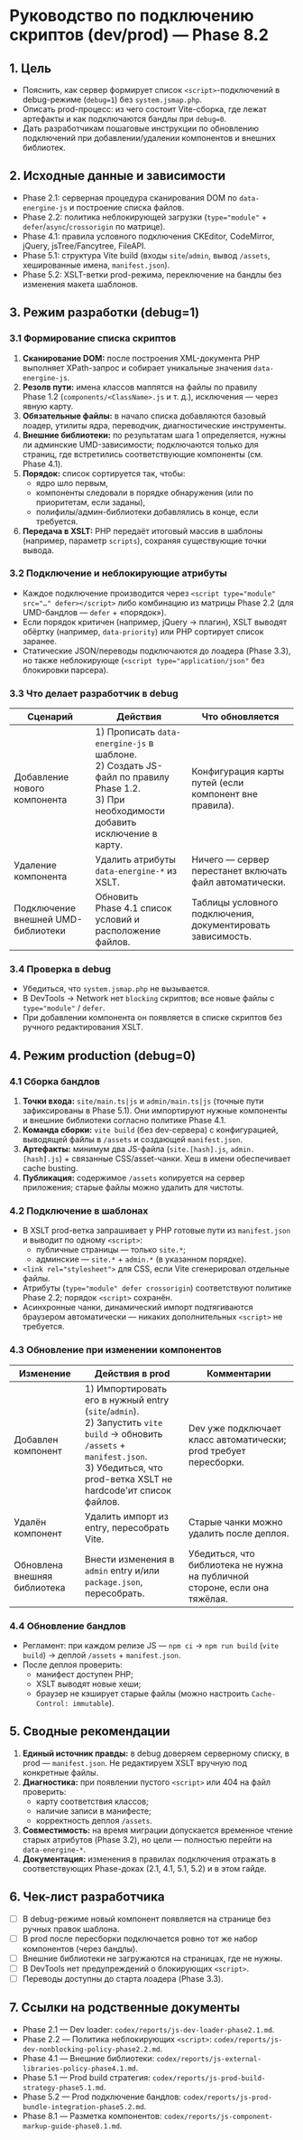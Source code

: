 # Руководство по подключению скриптов (dev/prod) — Phase 8.2

## 1. Цель

- Пояснить, как сервер формирует список `<script>`-подключений в debug-режиме (`debug=1`) без `system.jsmap.php`.
- Описать prod-процесс: из чего состоит Vite-сборка, где лежат артефакты и как подключаются бандлы при `debug=0`.
- Дать разработчикам пошаговые инструкции по обновлению подключений при добавлении/удалении компонентов и внешних библиотек.

## 2. Исходные данные и зависимости

- Phase 2.1: серверная процедура сканирования DOM по `data-energine-js` и построение списка файлов.
- Phase 2.2: политика неблокирующей загрузки (`type="module"` + `defer`/`async`/`crossorigin` по матрице).
- Phase 4.1: правила условного подключения CKEditor, CodeMirror, jQuery, jsTree/Fancytree, FileAPI.
- Phase 5.1: структура Vite build (входы `site`/`admin`, вывод `/assets`, хешированные имена, `manifest.json`).
- Phase 5.2: XSLT-ветки prod-режима, переключение на бандлы без изменения макета шаблонов.

## 3. Режим разработки (debug=1)

### 3.1 Формирование списка скриптов

1. **Сканирование DOM:** после построения XML-документа PHP выполняет XPath-запрос и собирает уникальные значения `data-energine-js`.
2. **Резолв пути:** имена классов маппятся на файлы по правилу Phase 1.2 (`components/<ClassName>.js` и т. д.), исключения — через явную карту.
3. **Обязательные файлы:** в начало списка добавляются базовый лоадер, утилиты ядра, переводчик, диагностические инструменты.
4. **Внешние библиотеки:** по результатам шага 1 определяется, нужны ли админские UMD-зависимости; подключаются только для страниц, где встретились соответствующие компоненты (см. Phase 4.1).
5. **Порядок:** список сортируется так, чтобы:
   - ядро шло первым,
   - компоненты следовали в порядке обнаружения (или по приоритетам, если заданы),
   - полифилы/админ-библиотеки добавлялись в конце, если требуется.
6. **Передача в XSLT:** PHP передаёт итоговый массив в шаблоны (например, параметр `scripts`), сохраняя существующие точки вывода.

### 3.2 Подключение и неблокирующие атрибуты

- Каждое подключение производится через `<script type="module" src="…" defer></script>` либо комбинацию из матрицы Phase 2.2 (для UMD-бандлов — `defer` + «порядок»).
- Если порядок критичен (например, jQuery → плагин), XSLT выводят обёртку (например, `data-priority`) или PHP сортирует список заранее.
- Статические JSON/переводы подключаются до лоадера (Phase 3.3), но также неблокирующе (`<script type="application/json"` без блокировки парсера).

### 3.3 Что делает разработчик в debug

| Сценарий | Действия | Что обновляется |
|----------|----------|-----------------|
| Добавление нового компонента | 1) Прописать `data-energine-js` в шаблоне.<br>2) Создать JS-файл по правилу Phase 1.2.<br>3) При необходимости добавить исключение в карту. | Конфигурация карты путей (если компонент вне правила). |
| Удаление компонента | Удалить атрибуты `data-energine-*` из XSLT. | Ничего — сервер перестанет включать файл автоматически. |
| Подключение внешней UMD-библиотеки | Обновить Phase 4.1 список условий и расположение файлов. | Таблицы условного подключения, документировать зависимость. |

### 3.4 Проверка в debug

- Убедиться, что `system.jsmap.php` не вызывается.
- В DevTools → Network нет `blocking` скриптов; все новые файлы с `type="module"` / `defer`.
- При добавлении компонента он появляется в списке скриптов без ручного редактирования XSLT.

## 4. Режим production (debug=0)

### 4.1 Сборка бандлов

1. **Точки входа:** `site/main.ts|js` и `admin/main.ts|js` (точные пути зафиксированы в Phase 5.1). Они импортируют нужные компоненты и внешние библиотеки согласно политике Phase 4.1.
2. **Команда сборки:** `vite build` (без dev-сервера) с конфигурацией, выводящей файлы в `/assets` и создающей `manifest.json`.
3. **Артефакты:** минимум два JS-файла (`site.[hash].js`, `admin.[hash].js`) + связанные CSS/asset-чанки. Хеш в имени обеспечивает cache busting.
4. **Публикация:** содержимое `/assets` копируется на сервер приложения; старые файлы можно удалить для чистоты.

### 4.2 Подключение в шаблонах

- В XSLT prod-ветка запрашивает у PHP готовые пути из `manifest.json` и выводит по одному `<script>`:
  - публичные страницы — только `site.*`;
  - админские — `site.*` + `admin.*` (в указанном порядке).
- `<link rel="stylesheet">` для CSS, если Vite сгенерировал отдельные файлы.
- Атрибуты (`type="module" defer crossorigin`) соответствуют политике Phase 2.2; порядок `<script>` сохранён.
- Асинхронные чанки, динамический импорт подтягиваются браузером автоматически — никаких дополнительных `<script>` не требуется.

### 4.3 Обновление при изменении компонентов

| Изменение | Действия в prod | Комментарии |
|-----------|-----------------|-------------|
| Добавлен компонент | 1) Импортировать его в нужный entry (`site`/`admin`).<br>2) Запустить `vite build` → обновить `/assets` + `manifest.json`.<br>3) Убедиться, что prod-ветка XSLT не hardcode'ит список файлов. | Dev уже подключает класс автоматически; prod требует пересборки. |
| Удалён компонент | Удалить импорт из entry, пересобрать Vite. | Старые чанки можно удалить после деплоя. |
| Обновлена внешняя библиотека | Внести изменения в `admin` entry и/или `package.json`, пересобрать. | Убедиться, что библиотека не нужна на публичной стороне, если она тяжёлая. |

### 4.4 Обновление бандлов

- Регламент: при каждом релизе JS — `npm ci` → `npm run build` (`vite build`) → деплой `/assets` + `manifest.json`.
- После деплоя проверить:
  - манифест доступен PHP;
  - XSLT выводят новые хеши;
  - браузер не кэширует старые файлы (можно настроить `Cache-Control: immutable`).

## 5. Сводные рекомендации

1. **Единый источник правды:** в debug доверяем серверному списку, в prod — `manifest.json`. Не редактируем XSLT вручную под конкретные файлы.
2. **Диагностика:** при появлении пустого `<script>` или 404 на файл проверить:
   - карту соответствия классов;
   - наличие записи в манифесте;
   - корректность деплоя `/assets`.
3. **Совместимость:** на время миграции допускается временное чтение старых атрибутов (Phase 3.2), но цели — полностью перейти на `data-energine-*`.
4. **Документация:** изменения в правилах подключения отражать в соответствующих Phase-доках (2.1, 4.1, 5.1, 5.2) и в этом гайде.

## 6. Чек-лист разработчика

- [ ] В debug-режиме новый компонент появляется на странице без ручных правок шаблона.
- [ ] В prod после пересборки подключается ровно тот же набор компонентов (через бандлы).
- [ ] Внешние библиотеки не загружаются на страницах, где не нужны.
- [ ] В DevTools нет предупреждений о блокирующих `<script>`.
- [ ] Переводы доступны до старта лоадера (Phase 3.3).

## 7. Ссылки на родственные документы

- Phase 2.1 — Dev loader: `codex/reports/js-dev-loader-phase2.1.md`.
- Phase 2.2 — Политика неблокирующих `<script>`: `codex/reports/js-dev-nonblocking-policy-phase2.2.md`.
- Phase 4.1 — Внешние библиотеки: `codex/reports/js-external-libraries-policy-phase4.1.md`.
- Phase 5.1 — Prod build стратегия: `codex/reports/js-prod-build-strategy-phase5.1.md`.
- Phase 5.2 — Prod подключение бандлов: `codex/reports/js-prod-bundle-integration-phase5.2.md`.
- Phase 8.1 — Разметка компонентов: `codex/reports/js-component-markup-guide-phase8.1.md`.
